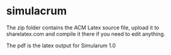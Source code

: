 simulacrum
==========

The zip folder contains the ACM Latex source file, upload it to sharelatex.com and compile it there if you need to edit anything.

The pdf is the latex output for Simularum 1.0
